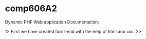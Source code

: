 # comp606A2
Dynamic PHP Web application 
Documentation: 

1> First we have created fornt-end with the help of html and css.
2>
